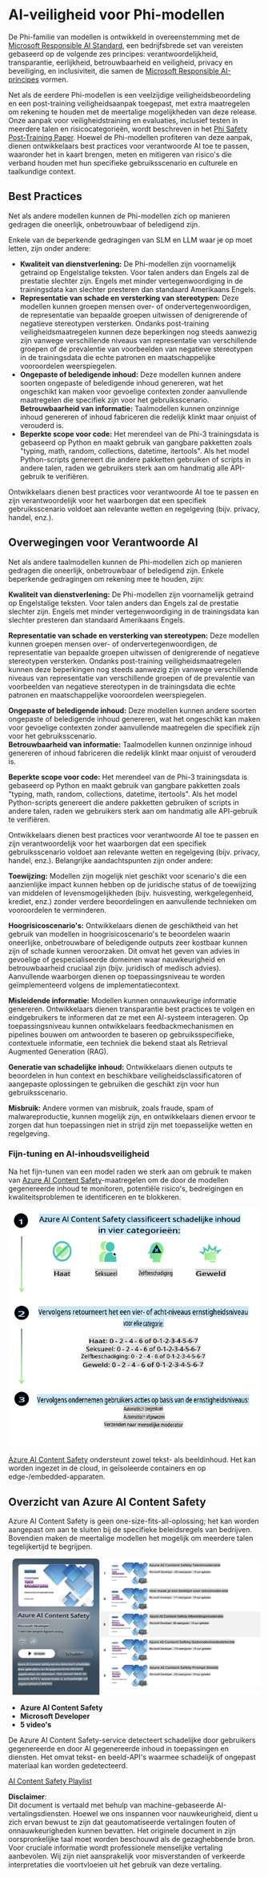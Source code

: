 # AI-veiligheid voor Phi-modellen

De Phi-familie van modellen is ontwikkeld in overeenstemming met de [Microsoft Responsible AI Standard](https://query.prod.cms.rt.microsoft.com/cms/api/am/binary/RE5cmFl), een bedrijfsbrede set van vereisten gebaseerd op de volgende zes principes: verantwoordelijkheid, transparantie, eerlijkheid, betrouwbaarheid en veiligheid, privacy en beveiliging, en inclusiviteit, die samen de [Microsoft Responsible AI-principes](https://www.microsoft.com/ai/responsible-ai) vormen.

Net als de eerdere Phi-modellen is een veelzijdige veiligheidsbeoordeling en een post-training veiligheidsaanpak toegepast, met extra maatregelen om rekening te houden met de meertalige mogelijkheden van deze release. Onze aanpak voor veiligheidstraining en evaluaties, inclusief testen in meerdere talen en risicocategorieën, wordt beschreven in het [Phi Safety Post-Training Paper](https://arxiv.org/abs/2407.13833). Hoewel de Phi-modellen profiteren van deze aanpak, dienen ontwikkelaars best practices voor verantwoorde AI toe te passen, waaronder het in kaart brengen, meten en mitigeren van risico's die verband houden met hun specifieke gebruiksscenario en culturele en taalkundige context.

## Best Practices

Net als andere modellen kunnen de Phi-modellen zich op manieren gedragen die oneerlijk, onbetrouwbaar of beledigend zijn.

Enkele van de beperkende gedragingen van SLM en LLM waar je op moet letten, zijn onder andere:

- **Kwaliteit van dienstverlening:** De Phi-modellen zijn voornamelijk getraind op Engelstalige teksten. Voor talen anders dan Engels zal de prestatie slechter zijn. Engels met minder vertegenwoordiging in de trainingsdata kan slechter presteren dan standaard Amerikaans Engels.
- **Representatie van schade en versterking van stereotypen:** Deze modellen kunnen groepen mensen over- of ondervertegenwoordigen, de representatie van bepaalde groepen uitwissen of denigrerende of negatieve stereotypen versterken. Ondanks post-training veiligheidsmaatregelen kunnen deze beperkingen nog steeds aanwezig zijn vanwege verschillende niveaus van representatie van verschillende groepen of de prevalentie van voorbeelden van negatieve stereotypen in de trainingsdata die echte patronen en maatschappelijke vooroordelen weerspiegelen.
- **Ongepaste of beledigende inhoud:** Deze modellen kunnen andere soorten ongepaste of beledigende inhoud genereren, wat het ongeschikt kan maken voor gevoelige contexten zonder aanvullende maatregelen die specifiek zijn voor het gebruiksscenario.  
  **Betrouwbaarheid van informatie:** Taalmodellen kunnen onzinnige inhoud genereren of inhoud fabriceren die redelijk klinkt maar onjuist of verouderd is.
- **Beperkte scope voor code:** Het merendeel van de Phi-3 trainingsdata is gebaseerd op Python en maakt gebruik van gangbare pakketten zoals "typing, math, random, collections, datetime, itertools". Als het model Python-scripts genereert die andere pakketten gebruiken of scripts in andere talen, raden we gebruikers sterk aan om handmatig alle API-gebruik te verifiëren.

Ontwikkelaars dienen best practices voor verantwoorde AI toe te passen en zijn verantwoordelijk voor het waarborgen dat een specifiek gebruiksscenario voldoet aan relevante wetten en regelgeving (bijv. privacy, handel, enz.).

## Overwegingen voor Verantwoorde AI

Net als andere taalmodellen kunnen de Phi-modellen zich op manieren gedragen die oneerlijk, onbetrouwbaar of beledigend zijn. Enkele beperkende gedragingen om rekening mee te houden, zijn:

**Kwaliteit van dienstverlening:** De Phi-modellen zijn voornamelijk getraind op Engelstalige teksten. Voor talen anders dan Engels zal de prestatie slechter zijn. Engels met minder vertegenwoordiging in de trainingsdata kan slechter presteren dan standaard Amerikaans Engels.

**Representatie van schade en versterking van stereotypen:** Deze modellen kunnen groepen mensen over- of ondervertegenwoordigen, de representatie van bepaalde groepen uitwissen of denigrerende of negatieve stereotypen versterken. Ondanks post-training veiligheidsmaatregelen kunnen deze beperkingen nog steeds aanwezig zijn vanwege verschillende niveaus van representatie van verschillende groepen of de prevalentie van voorbeelden van negatieve stereotypen in de trainingsdata die echte patronen en maatschappelijke vooroordelen weerspiegelen.

**Ongepaste of beledigende inhoud:** Deze modellen kunnen andere soorten ongepaste of beledigende inhoud genereren, wat het ongeschikt kan maken voor gevoelige contexten zonder aanvullende maatregelen die specifiek zijn voor het gebruiksscenario.  
**Betrouwbaarheid van informatie:** Taalmodellen kunnen onzinnige inhoud genereren of inhoud fabriceren die redelijk klinkt maar onjuist of verouderd is.

**Beperkte scope voor code:** Het merendeel van de Phi-3 trainingsdata is gebaseerd op Python en maakt gebruik van gangbare pakketten zoals "typing, math, random, collections, datetime, itertools". Als het model Python-scripts genereert die andere pakketten gebruiken of scripts in andere talen, raden we gebruikers sterk aan om handmatig alle API-gebruik te verifiëren.

Ontwikkelaars dienen best practices voor verantwoorde AI toe te passen en zijn verantwoordelijk voor het waarborgen dat een specifiek gebruiksscenario voldoet aan relevante wetten en regelgeving (bijv. privacy, handel, enz.). Belangrijke aandachtspunten zijn onder andere:

**Toewijzing:** Modellen zijn mogelijk niet geschikt voor scenario's die een aanzienlijke impact kunnen hebben op de juridische status of de toewijzing van middelen of levensmogelijkheden (bijv. huisvesting, werkgelegenheid, krediet, enz.) zonder verdere beoordelingen en aanvullende technieken om vooroordelen te verminderen.

**Hoogrisicoscenario's:** Ontwikkelaars dienen de geschiktheid van het gebruik van modellen in hoogrisicoscenario's te beoordelen waarin oneerlijke, onbetrouwbare of beledigende outputs zeer kostbaar kunnen zijn of schade kunnen veroorzaken. Dit omvat het geven van advies in gevoelige of gespecialiseerde domeinen waar nauwkeurigheid en betrouwbaarheid cruciaal zijn (bijv. juridisch of medisch advies). Aanvullende waarborgen dienen op toepassingsniveau te worden geïmplementeerd volgens de implementatiecontext.

**Misleidende informatie:** Modellen kunnen onnauwkeurige informatie genereren. Ontwikkelaars dienen transparantie best practices te volgen en eindgebruikers te informeren dat ze met een AI-systeem interageren. Op toepassingsniveau kunnen ontwikkelaars feedbackmechanismen en pipelines bouwen om antwoorden te baseren op gebruiksspecifieke, contextuele informatie, een techniek die bekend staat als Retrieval Augmented Generation (RAG).

**Generatie van schadelijke inhoud:** Ontwikkelaars dienen outputs te beoordelen in hun context en beschikbare veiligheidsclassificatoren of aangepaste oplossingen te gebruiken die geschikt zijn voor hun gebruiksscenario.

**Misbruik:** Andere vormen van misbruik, zoals fraude, spam of malwareproductie, kunnen mogelijk zijn, en ontwikkelaars dienen ervoor te zorgen dat hun toepassingen niet in strijd zijn met toepasselijke wetten en regelgeving.

### Fijn-tuning en AI-inhoudsveiligheid

Na het fijn-tunen van een model raden we sterk aan om gebruik te maken van [Azure AI Content Safety](https://learn.microsoft.com/azure/ai-services/content-safety/overview)-maatregelen om de door de modellen gegenereerde inhoud te monitoren, potentiële risico's, bedreigingen en kwaliteitsproblemen te identificeren en te blokkeren.

![Phi3AISafety](../../../../../translated_images/01.phi3aisafety.b950fac78d0cda701abf8181b3cfdabf328f70d0d5c096d5ebf842a2db62615f.nl.png)

[Azure AI Content Safety](https://learn.microsoft.com/azure/ai-services/content-safety/overview) ondersteunt zowel tekst- als beeldinhoud. Het kan worden ingezet in de cloud, in geïsoleerde containers en op edge-/embedded-apparaten.

## Overzicht van Azure AI Content Safety

Azure AI Content Safety is geen one-size-fits-all-oplossing; het kan worden aangepast om aan te sluiten bij de specifieke beleidsregels van bedrijven. Bovendien maken de meertalige modellen het mogelijk om meerdere talen tegelijkertijd te begrijpen.

![AIContentSafety](../../../../../translated_images/01.AIcontentsafety.da9a83e9538e688418877be04138e05621b0ab1222565ac2761e28677a59fdb4.nl.png)

- **Azure AI Content Safety**
- **Microsoft Developer**
- **5 video's**

De Azure AI Content Safety-service detecteert schadelijke door gebruikers gegenereerde en door AI gegenereerde inhoud in toepassingen en diensten. Het omvat tekst- en beeld-API's waarmee schadelijk of ongepast materiaal kan worden gedetecteerd.

[AI Content Safety Playlist](https://www.youtube.com/playlist?list=PLlrxD0HtieHjaQ9bJjyp1T7FeCbmVcPkQ)

**Disclaimer**:  
Dit document is vertaald met behulp van machine-gebaseerde AI-vertalingsdiensten. Hoewel we ons inspannen voor nauwkeurigheid, dient u zich ervan bewust te zijn dat geautomatiseerde vertalingen fouten of onnauwkeurigheden kunnen bevatten. Het originele document in zijn oorspronkelijke taal moet worden beschouwd als de gezaghebbende bron. Voor cruciale informatie wordt professionele menselijke vertaling aanbevolen. Wij zijn niet aansprakelijk voor misverstanden of verkeerde interpretaties die voortvloeien uit het gebruik van deze vertaling.